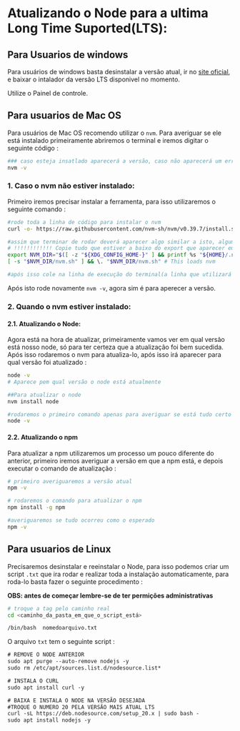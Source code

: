 # Atualizando o Node para a ultima Long Time Suported(LTS):

## **Para Usuarios de windows**
Para usuários de windows basta desinstalar a versão atual, ir no [site oficial](https://nodejs.org/en), e baixar o intalador da versão LTS disponivel no momento.

Utilize o Painel de controle.

## **Para usuarios de Mac OS**
Para usuários de Mac OS recomendo utilizar o `nvm`. Para averiguar se ele está instalado primeiramente abriremos o terminal e iremos digitar o seguinte código :

~~~bash
### caso esteja insatlado aparecerá a versão, caso não aparecerá um erro
nvm -v
~~~

### 1. **Caso o nvm não estiver instalado:**

Primeiro iremos precisar instalar a ferramenta, para isso utilizaremos o seguinte comando :

~~~bash
#rode toda a linha de código para instalar o nvm
curl -o- https://raw.githubusercontent.com/nvm-sh/nvm/v0.39.7/install.sh | bash

#assim que terminar de rodar deverá aparecer algo similar a isto, algumas nuances podem mudar :
# !!!!!!!!!!!! Copie tudo que estiver a baixo do export que aparecer em seu terminal
export NVM_DIR="$([ -z "${XDG_CONFIG_HOME-}" ] && printf %s "${HOME}/.nvm" || printf %s "${XDG_CONFIG_HOME}/nvm")"
[ -s "$NVM_DIR/nvm.sh" ] && \. "$NVM_DIR/nvm.sh" # This loads nvm

#após isso cole na linha de execução do terminal(a linha que utilizará para outros comandos) e rode o comando;
~~~

Após isto rode novamente `nvm -v`, agora sim é para aperecer a versão.

### 2. **Quando o nvm estiver instalado:**

#### 2.1. **Atualizando o Node:**
Agora está na hora de atualizar, primeiramente vamos ver em qual versão está nosso node, só para ter certeza que a atualização foi bem sucedida. Após isso rodaremos o nvm para atualiza-lo, após isso irá aparecer para qual versão foi atualizado :

~~~bash
node -v
# Aparece pem qual versão o node está atualmente

##Para atualizar o node
nvm install node

#rodaremos o primeiro comando apenas para averiguar se está tudo certo
node -v
~~~

#### 2.2. **Atualizando o npm**

Para atualizar a npm utilizaremos um processo um pouco diferente do anterior, primeiro iremos averiguar a versão em que a npm está, e depois executar o comando de atualização :

~~~bash
# primeiro averiguaremos a versão atual
npm -v

# rodaremos o comando para atualizar o npm
npm install -g npm

#averiguaremos se tudo ocorreu como o esperado
npm -v
~~~

## **Para usuarios de Linux**

Precisaremos desinstalar e reeinstalar o Node, para isso podemos criar um script `.txt` que ira rodar e realizar toda a instalação automaticamente, para roda-lo basta fazer o seguinte procedimento :

**OBS: antes de começar lembre-se de ter permições administrativas**

~~~bash
# troque a tag pelo caminho real
cd <caminho_da_pasta_em_que_o_script_está>

/bin/bash  nomedoarquivo.txt
~~~

O arquivo `txt` tem o seguinte script :

~~~txt
# REMOVE O NODE ANTERIOR
sudo apt purge --auto-remove nodejs -y
sudo rm /etc/apt/sources.list.d/nodesource.list*

# INSTALA O CURL
sudo apt install curl -y

# BAIXA E INSTALA O NODE NA VERSÃO DESEJADA
#TROQUE O NUMERO 20 PELA VERSÃO MAIS ATUAL LTS
curl -sL https://deb.nodesource.com/setup_20.x | sudo bash -
sudo apt install nodejs -y

~~~
